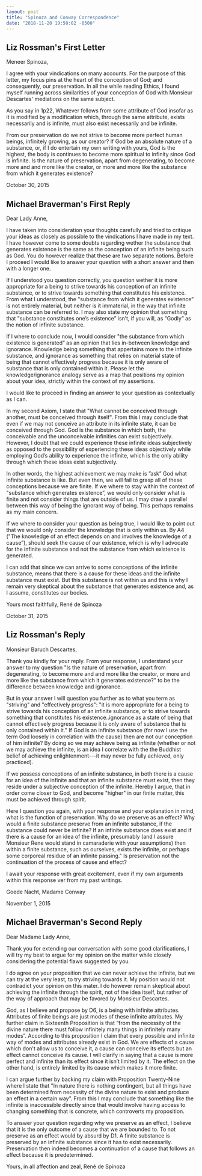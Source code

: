 ```yaml
---
layout: post
title: "Spinoza and Conway Correspondence"
date: "2018-11-20 19:50:02 -0500"
---
```


## Liz Rossman's First Letter
Meneer Spinoza,

I agree with your vindications on many accounts. For the purpose of this letter, my focus pins at the heart of the conception of God; and consequently, our preservation. In all the while reading Ethics, I found myself running across similarities of your conception of God with Monsieur Descartes' mediations on the same subject.

As you say in 1p22, Whatever follows from some attribute of God insofar as it is modified by a modification which, through the same attribute, exists necessarily and is infinite, must also exist necessarily and be infinite.

From our preservation do we not strive to become more perfect human beings, infinitely growing, as our creator? If God be an absolute nature of a substance, or, if I do entertain my own writing with yours, God is the highest, the body is continues to become more spiritual to infinity since God is infinite. Is the nature of preservation, apart from degenerating, to become more and and more like the creator, or more and more like the substance from which it generates existence?

October 30, 2015

## Michael Braverman's First Reply
Dear Lady Anne,

I have taken into consideration your thoughts carefully and tried to critique your ideas as closely as possible to the vindications I have made in my text. I have however come to some doubts regarding wether the substance that generates existence is the same as the conception of an infinite being such as God. You do however realize that these are two separate notions. Before I proceed I would like to answer your question with a short answer and then with a longer one.

If I understood you question correctly, you question wether it is more appropriate for a being to strive towards his conception of an infinite substance, or to strive towards something that constitutes his existence. From what I understood, the "substance from which it generates existence” is not entirely material, but neither is it immaterial, in the way that infinite substance can be referred to. I may also state my opinion that something that "substance constitutes one’s existence” isn’t, if you will, as “Godly” as the notion of infinite substance.

If I where to conclude now, I would consider "the substance from which existence is generated” as an opinion that lies in-between knowledge and ignorance. Knowledge being something that appertains more to the infinite substance, and ignorance as something that relies on material state of being that cannot effectively progress because it is only aware of substance that is only contained within it. Please let the knowledge/ignorance analogy serve as a map that positions my opinion about your idea, strictly within the context of my assertions.

I would like to proceed in finding an answer to your question as contextually as I can.

In my second Axiom, I state that "What cannot be conceived through another, must be conceived through itself". From this I may conclude that even if we may not conceive an attribute in its infinite state, it can be conceived through God. God is the substance in which both, the conceivable and the unconceivable infinities can exist subjectively. However, I doubt that we could experience these infinite ideas subjectively as opposed to the possibility of experiencing these ideas objectively while employing God’s ability to experience the infinite, which is the only ability through which these ideas exist subjectively.

In other words, the highest achievement we may make is ”ask” God what infinite substance is like. But even then, we will fail to grasp all of these conceptions because we are finite. If we where to stay within the context of "substance which generates existence”, we would only consider what is finite and not consider things that are outside of us. I may draw a parallel between this way of being the ignorant way of being. This  perhaps remains as my main concern.

If we where to consider your question as being true, I would like to point out that we would only consider the knowledge that is only within us. By A4 ("The knowledge of an effect depends on and involves the knowledge of a cause”), should seek the cause of our existence, which is why I advocate for the infinite substance and not the substance from which existence is generated.

I can add that since we can arrive to some conceptions of the infinite substance, means that there is a cause for these ideas and the infinite substance must exist. But this substance is not within us and this is why I remain very skeptical about the substance that generates existence and, as I assume, constitutes our bodies.

Yours most faithfully,
René de Spinoza

October 31, 2015

## Liz Rossman's Reply
Monsieur Baruch Descartes,

Thank you kindly for your reply. From your response, I understand your answer to my question "Is the nature of preservation, apart from degenerating, to become more and and more like the creator, or more and more like the substance from which it generates existence?" to be the difference between knowledge and ignorance.

But in your answer I will question you further as to what you term as "striving" and "effectively progress": "it is more appropriate for a being to strive towards his conception of an infinite substance, or to strive towards something that constitutes his existence..ignorance as a state of being that cannot effectively progress because it is only aware of substance that is only contained within it." If God is an infinite substance (for now I use the term God loosely in correlation with the cause) then are not our conception of him infinite? By doing so we may achieve being as infinite (whether or not we may achieve the infinite, is an idea I correlate with the  the Buddhist belief of achieving enlightenment---it may never be fully achieved, only practiced).

If we possess conceptions of an infinite substance, in both there is a cause for an idea of the infinite and that an infinite substance must exist, then they reside under a subjective conception of the infinite. Hereby I argue, that in order come closer to God, and become "higher" in our finite matter, this must be achieved through spirit.

Here I question you again, with your response and your explanation in mind, what is the function of preservation. Why do we preserve as an effect? Why would a finite substance preserve from an infinite substance, if the substance could never be infinite? If an infinite substance does exist and if there is a cause for an idea of the infinite, presumably (and I assure Monsieur Rene would stand in camaraderie with your assumptions) then within a finite substance, such as ourselves, exists the infinite, or perhaps some corporeal residue of an infinite passing." Is preservation not the continuation of the process of cause and effect?

I await your response with great excitement, even if my own arguments within this response ver from my past writings.

Goede Nacht,
Madame Conway

November 1, 2015

## Michael Braverman's Second Reply
Dear Madame Lady Anne,

Thank you for extending our conversation with some good clarifications, I will try my best to argue for my opinion on the matter while closely considering the potential flaws suggested by you.

I do agree on your proposition that we can never achieve the infinite, but we can try at the very least, to try striving towards it. My position would not contradict your opinion on this mater. I do however remain skeptical about achieving the infinite through the spirit, not of the idea itself, but rather of the way of approach that may be favored by Monsieur Descartes.

God, as I believe and propose by D6, is a being with infinite attributes. Attributes of finite beings are just modes of these infinite attributes. My further claim in Sixteenth Proposition is that “from the necessity of the divine nature there must follow infinitely many things in infinitely many modes”. According to this proposition I claim that every possible and infinite way of modes and attributes already exist in God. We are effects of a cause which don't allow us to conceive it, a cause can conceive its effects but an effect cannot conceive its cause. I will clarify in saying that a cause is more perfect and infinite than its effect since it isn’t limited by it. The effect on the other hand, is entirely limited by its cause which makes it more finite.

I can argue further by backing my claim with Proposition Twenty-Nine where I state that "In nature there is nothing contingent, but all things have been determined from necessity of the divine nature to exist and produce an effect in a certain way”. From this I may conclude that something like the infinite is inaccessible directly since that would involve having access to changing something that is concrete, which controverts my proposition.

To answer your question regarding why we preserve as an effect, I believe that it is the only outcome of a cause that we are bounded to. To not preserve as an effect would by absurd by D1. A finite substance is preserved by an infinite substance since it has to exist necessarily. Preservation then indeed becomes a continuation of a cause that follows an effect because it is predetermined.

Yours, in all affection and zeal,
René de Spinoza
